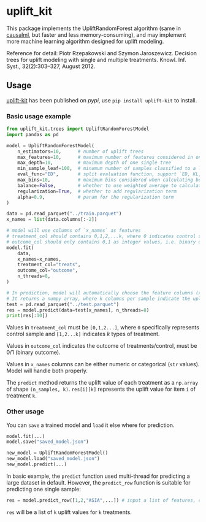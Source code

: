 # uplift_kit

This package implements the UpliftRandomForest algorithm (same in [causalml](https://github.com/uber/causalml), but faster and less memory-consuming), and may implement more machine learning algorithm designed for uplift modeling.

Reference for detail: Piotr Rzepakowski and Szymon Jaroszewicz. Decision trees for uplift modeling with single and multiple treatments. Knowl. Inf. Syst., 32(2):303–327, August 2012.

## Usage

[uplift-kit](https://pypi.org/project/uplift-kit/) has been published on *pypi*, use `pip install uplift-kit` to install.

### Basic usage example 

```python
from uplift_kit.trees import UpliftRandomForestModel
import pandas as pd

model = UpliftRandomForestModel(
    n_estimators=10,      # number of uplift trees
    max_features=10,      # maximum number of features considered in one split
    max_depth=10,         # maximum depth of one single tree
    min_sample_leaf=100,  # minumum number of samples classified to a leaf
    eval_func="ED",       # split evaluation function, support `ED, KL, CHI`
    max_bins=10,          # maximum bins considered when calculating best split
    balance=False,        # whether to use weighted average to calculate score, False mean not
    regularization=True,  # whether to add regularization term
    alpha=0.9,            # param for the regularization term
)

data = pd.read_parquet("../train.parquet")
x_names = list(data.columns[:-2])

# model will use columns of `x_names` as features
# treatment_col should contains 0,1,2,...k, where 0 indicates control sample, 1~k means treatment 1~k.
# outcome_col should only contains 0,1 as integer values, i.e. binary outcome.
model.fit(
    data,
    x_names=x_names,
    treatment_col="treats",
    outcome_col="outcome",
    n_threads=8,
)

# In prediction, model will automatically choose the feature columns (x_names) from input dataframe. 
# It returns a numpy array, where k columns per sample indicate the uplift value for treatment k.
test = pd.read_parquet("../test.parquet")
res = model.predict(data=test[x_names], n_threads=8)
print(res[:10])
```

Values in `treatment_col` must be `[0,1,2...]`, where `0` specifically represents control sample and `[1,2...k]` indicates *k* types of treatment. 

Values in `outcome_col` indicates the outcome of treatments/control, must be 0/1 (binary outcome). 

Values in `x_names` columns can be either numeric or categorical (`str` values). Model will handle both properly.

The `predict` method returns the uplift value of each treatment as a `np.array` of shape `(n_samples, k)`. `res[i][k]` represents the uplift value for item `i` of treatment `k`.

### Other usage

You can `save` a trained model and `load` it else where for prediction.

```python
model.fit(...)
model.save("saved_model.json")

new_model = UpliftRandomForestModel()
new_model.load("saved_model.json")
new_model.predict(...)
```

In basic example, the `predict` function used multi-thread for predicting a large dataset in default. However, the `predict_row` function is suitable for predicting one single sample:

```python
res = model.predict_row([1,2,"ASIA",...]) # input a list of features, consistent with `x_names`
```

`res` will be a list of `k` uplift values for `k` treatments.